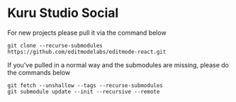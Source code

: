 # Kuru Studio Social
For new projects please pull it via the command below
```
git clone --recurse-submodules https://github.com/editmodelabs/editmode-react.git
```

If you've pulled in a normal way and the submodules are missing, please do the commands below
```
git fetch --unshallow --tags --recurse-submodules
git submodule update --init --recursive --remote
```

